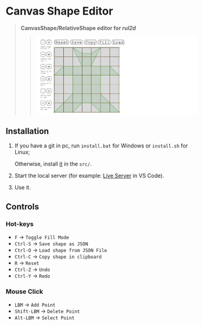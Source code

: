 # Canvas Shape Editor

> **CanvasShape/RelativeShape editor for *rul2d***
>
> > ![Screenshot](readme/screen.png)

## Installation

1. If you have a git in pc, run `install.bat` for Windows or `install.sh` for Linux;

    Otherwise, install [it](https://github.com/Rul991/rul2d.git) in the `src/`.

2. Start the local server (for example: [Live Server](https://marketplace.visualstudio.com/items?itemName=ritwickdey.LiveServer) in VS Code).

3. Use it.

## Controls

### Hot-keys

- `F` -> `Toggle Fill Mode`
- `Ctrl-S` -> `Save shape as JSON`
- `Ctrl-O` -> `Load shape from JSON File`
- `Ctrl-C` -> `Copy shape in clipboard`
- `R` -> `Reset`
- `Ctrl-Z` -> `Undo`
- `Ctrl-Y` -> `Redo`

### Mouse Click

- `LBM` -> `Add Point`
- `Shift-LBM` -> `Delete Point`
- `Alt-LBM` -> `Select Point`